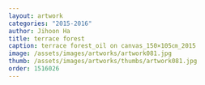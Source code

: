 ```yaml
---
layout: artwork
categories: "2015-2016"
author: Jihoon Ha
title: terrace forest
caption: terrace forest_oil on canvas_150×105㎝_2015
image: /assets/images/artworks/artwork081.jpg
thumb: /assets/images/artworks/thumbs/artwork081.jpg
order: 1516026
---
```

